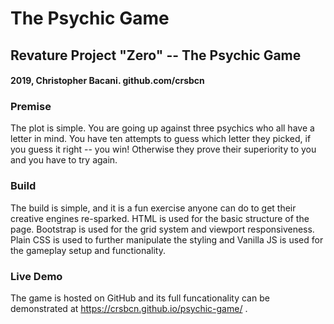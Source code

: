 # The Psychic Game
## Revature Project "Zero" -- The Psychic Game

#### 2019, Christopher Bacani. github.com/crsbcn

### Premise
The plot is simple. You are going up against three psychics who all have a letter in mind. You have ten attempts to guess which letter they picked, if you guess it right -- you win! Otherwise they prove their superiority to you and you have to try again. 

### Build
The build is simple, and it is a fun exercise anyone can do to get their creative engines re-sparked. HTML is used for the basic structure of the page. Bootstrap is used for the grid system and viewport responsiveness. Plain CSS is used to further manipulate the styling and Vanilla JS is used for the gameplay setup and functionality.

### Live Demo
The game is hosted on GitHub and its full funcationality can be demonstrated at https://crsbcn.github.io/psychic-game/ . 
